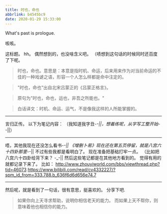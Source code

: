 ```yaml
---
title: 时也，命也
abbrlink: b4545bc9
date: 2020-01-29 15:33:00
---
```

What's past is prologue.

<!--more-->咳咳。
这标题。
hh。
偶然想到的，也没啥含义吧。
（啧想到这句话的时候同时还百度了下呢。

> 时也，命也。意思是：本意是指时机、命运，后来用来作为对当前命运的不佳的一种戏谑之语，形容一个人怎么样都是命中注定的。

>"时也，命也"出自北宋吕蒙正的《吕蒙正格言》。

>原句为"时也，命也，运也，非吾之所能也。"

>白话译文：时机、命运、运气，不是像我这样的人所能掌握的。


----------
言归正传。
以下为笔记内容：
（我知道我字丑-_-||，想着练呢，从字写工整开始-_-||）




----------
唔，其他我现在还没怎么看书-_-||
《增删卜易》现在还在第五页停留，就是八宫六十四卦那里-_-||
不过有些我都是看明白了。
现在准备把基础打牢一点。
（比如把八宫六十四卦给背下来？
-_-||
然后这些笔记都是在其他地方看到的。
觉得有用的就都记录下来了。
比如：
http://www.zhouyiworld.com/bbs/viewthread.php?tid=46073
https://www.bilibili.com/read/cv4332227/?spm_id_from=333.788.b_636f6d6d656e74.7


----------
然后呢，就是看到了一句话，很有意思，挺喜欢的。
分享下吧.

> 如果你向上天寻求帮助，说明你相信老天的能力。
> 而如果上天不帮你，则意味着他也相信你的能力。
